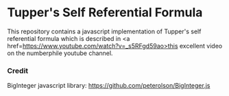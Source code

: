 # Tupper's Self Referential Formula
This repository contains a javascript implementation of Tupper's self referential formula which is described in <a href=https://www.youtube.com/watch?v=_s5RFgd59ao>this</a> excellent video on the numberphile youtube channel.

### Credit
BigInteger javascript library: https://github.com/peterolson/BigInteger.js
